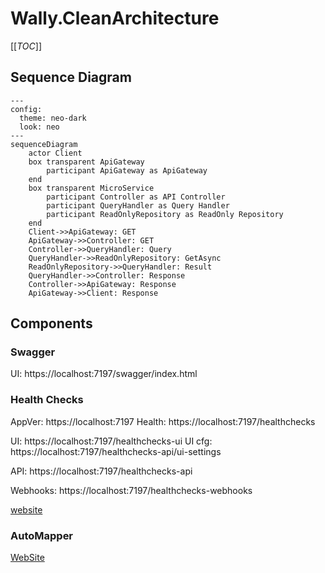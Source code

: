 # Wally.CleanArchitecture

[[_TOC_]]

## Sequence Diagram

```mermaid
---
config:
  theme: neo-dark
  look: neo
---
sequenceDiagram
    actor Client
    box transparent ApiGateway
        participant ApiGateway as ApiGateway
    end
    box transparent MicroService
        participant Controller as API Controller
        participant QueryHandler as Query Handler
        participant ReadOnlyRepository as ReadOnly Repository
    end
    Client->>ApiGateway: GET
    ApiGateway->>Controller: GET
    Controller->>QueryHandler: Query
    QueryHandler->>ReadOnlyRepository: GetAsync
    ReadOnlyRepository->>QueryHandler: Result
    QueryHandler->>Controller: Response
    Controller->>ApiGateway: Response
    ApiGateway->>Client: Response
```

## Components

### Swagger

UI: https://localhost:7197/swagger/index.html

### Health Checks

AppVer: https://localhost:7197
Health: https://localhost:7197/healthchecks

UI: https://localhost:7197/healthchecks-ui
UI cfg: https://localhost:7197/healthchecks-api/ui-settings

API: https://localhost:7197/healthchecks-api

Webhooks: https://localhost:7197/healthchecks-webhooks

[website](https://github.com/xabaril/AspNetCore.Diagnostics.HealthChecks)

### AutoMapper

[WebSite](https://automapper.org/)
